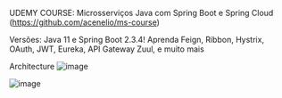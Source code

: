 UDEMY COURSE: 
Microsserviços Java com Spring Boot e Spring Cloud (https://github.com/acenelio/ms-course)

Versões: Java 11 e Spring Boot 2.3.4! Aprenda Feign, Ribbon, Hystrix, OAuth, JWT, Eureka, API Gateway Zuul, e muito mais

Architecture
![image](https://github.com/user-attachments/assets/1f80dbb9-a8e9-45a1-a847-b9af764b90ee)

![image](https://github.com/user-attachments/assets/07c8e514-fbdc-48fd-8840-75cf3ce043ce)




